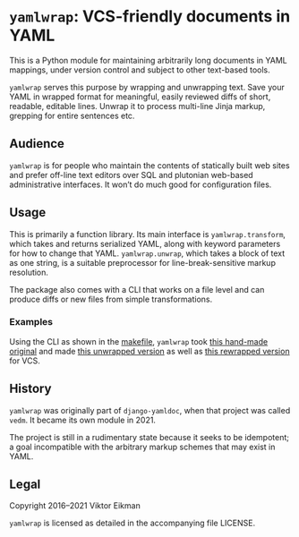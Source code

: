 # `yamlwrap`: VCS-friendly documents in YAML

This is a Python module for maintaining arbitrarily long documents in YAML
mappings, under version control and subject to other text-based tools.

`yamlwrap` serves this purpose by wrapping and unwrapping text. Save your YAML
in wrapped format for meaningful, easily reviewed diffs of short, readable,
editable lines. Unwrap it to process multi-line Jinja markup, grepping for
entire sentences etc.

## Audience

`yamlwrap` is for people who maintain the contents of statically built web
sites and prefer off-line text editors over SQL and plutonian web-based
administrative interfaces. It won’t do much good for configuration files.

## Usage

This is primarily a function library. Its main interface is
`yamlwrap.transform`, which takes and returns serialized YAML, along with
keyword parameters for how to change that YAML. `yamlwrap.unwrap`, which takes
a block of text as one string, is a suitable preprocessor for
line-break-sensitive markup resolution.

The package also comes with a CLI that works on a file level and can produce
diffs or new files from simple transformations.

### Examples

Using the CLI as shown in the [makefile](Makefile), `yamlwrap` took [this
hand-made original](example/a0_original.yaml) and made [this unwrapped
version](example/a2_unwrapped.yaml) as well as [this rewrapped
version](example/a3_rewrapped.yaml) for VCS.

## History

`yamlwrap` was originally part of `django-yamldoc`, when that project was
called `vedm`. It became its own module in 2021.

The project is still in a rudimentary state because it seeks to be idempotent;
a goal incompatible with the arbitrary markup schemes that may exist in YAML.

## Legal

Copyright 2016–2021 Viktor Eikman

`yamlwrap` is licensed as detailed in the accompanying file LICENSE.
